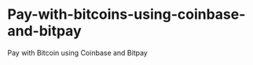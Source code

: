 Pay-with-bitcoins-using-coinbase-and-bitpay
===========================================

Pay with Bitcoin using Coinbase and Bitpay
